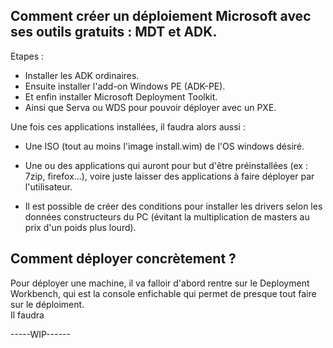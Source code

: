## Comment créer un déploiement Microsoft avec ses outils gratuits : MDT et ADK.
Etapes : 
* Installer les ADK ordinaires.
* Ensuite installer l'add-on Windows PE (ADK-PE).
* Et enfin installer Microsoft Deployment Toolkit.
* Ainsi que Serva ou WDS pour pouvoir déployer avec un PXE.
  
Une fois ces applications installées, il faudra alors aussi : 

* Une ISO (tout au moins l'image install.wim) de l'OS windows désiré.
* Une ou des applications qui auront pour but d'être préinstallées (ex : 7zip, firefox...), voire juste laisser des applications à faire déployer par l'utilisateur.

* Il est possible de créer des conditions pour installer les drivers selon les données constructeurs du PC (évitant la multiplication de masters au prix d'un poids plus lourd).

## Comment déployer concrètement ?

Pour déployer une machine, il va falloir d'abord rentre sur le Deployment Workbench, qui est la console enfichable qui permet de presque tout faire sur le déploiment.  
Il faudra

-----WIP------
